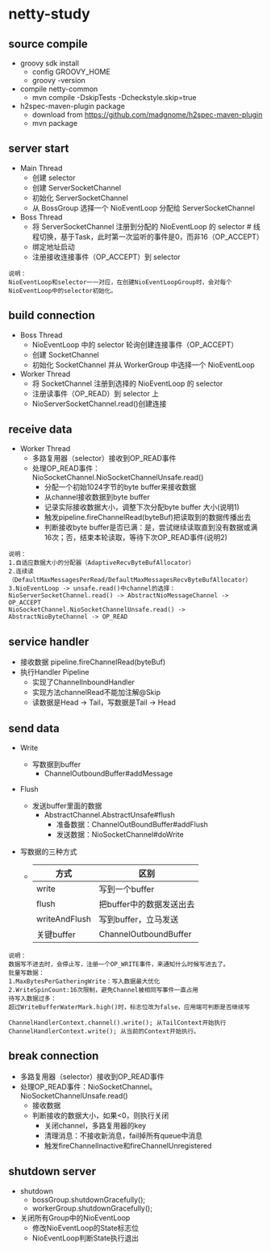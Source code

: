 # netty-study
## source compile
 - groovy sdk install
   - config GROOVY_HOME
   - groovy -version
 - compile netty-common
   - mvn compile -DskipTests -Dcheckstyle.skip=true
 - h2spec-maven-plugin package
   - download from https://github.com/madgnome/h2spec-maven-plugin
   - mvn package
   
   
   
## server start
 - Main Thread
   - 创建 selector
   - 创建 ServerSocketChannel
   - 初始化 ServerSocketChannel
   - 从 BossGroup 选择一个 NioEventLoop 分配给 ServerSocketChannel
 - Boss Thread
   - 将 ServerSocketChannel 注册到分配的 NioEventLoop 的 selector # 线程切换，基于Task，此时第一次监听的事件是0，而非16（OP_ACCEPT）
   - 绑定地址启动
   - 注册接收连接事件（OP_ACCEPT）到 selector
   
```
说明：
NioEventLoop和selector一一对应，在创建NioEventLoopGroup时，会对每个NioEventLoop中的selector初始化。
```
## build connection
 - Boss Thread
   - NioEventLoop 中的 selector 轮询创建连接事件（OP_ACCEPT）
   - 创建 SocketChannel
   - 初始化 SocketChannel 并从 WorkerGroup 中选择一个 NioEventLoop
 - Worker Thread
   - 将 SocketChannel 注册到选择的 NioEventLoop 的 selector
   - 注册读事件（OP_READ）到 selector 上
   - NioServerSocketChannel.read()创建连接

## receive data
 - Worker Thread
   - 多路复用器（selector）接收到OP_READ事件
   - 处理OP_READ事件：NioSocketChannel.NioSocketChannelUnsafe.read()
     - 分配一个初始1024字节的byte buffer来接收数据
     - 从channel接收数据到byte buffer
     - 记录实际接收数据大小，调整下次分配byte buffer 大小(说明1)
     - 触发pipeline.fireChannelRead(byteBuf)把读取到的数据传播出去
     - 判断接收byte buffer是否已满：是，尝试继续读取直到没有数据或满16次；否，结束本轮读取，等待下次OP_READ事件(说明2)
```
说明：
1.自适应数据大小的分配器（AdaptiveRecvByteBufAllocator）
2.连续读（DefaultMaxMessagesPerRead/DefaultMaxMessagesRecvByteBufAllocator）
3.NioEventLoop -> unsafe.read()中channel的选择：
NioServerSocketChannel.read() -> AbstractNioMessageChannel -> OP_ACCEPT
NioSocketChannel.NioSocketChannelUnsafe.read() -> AbstractNioByteChannel -> OP_READ
```
## service handler
 - 接收数据 pipeline.fireChannelRead(byteBuf)
 - 执行Handler Pipeline
   - 实现了ChannelInboundHandler
   - 实现方法channelRead不能加注解@Skip
   - 读数据是Head -> Tail，写数据是Tail -> Head

## send data
 - Write
   - 写数据到buffer
     - ChannelOutboundBuffer#addMessage
 - Flush
   - 发送buffer里面的数据
     - AbstractChannel.AbstractUnsafe#flush
       - 准备数据：ChannelOutBoundBuffer#addFlush
       - 发送数据：NioSocketChannel#doWrite
 
 - 写数据的三种方式
   - |方式|区别|
     |---|---|
     |write|写到一个buffer|
     |flush|把buffer中的数据发送出去|
     |writeAndFlush|写到buffer，立马发送|
     |关键buffer|ChannelOutboundBuffer|
```
说明：
数据写不进去时，会停止写，注册一个OP_WRITE事件，来通知什么时候写进去了。
批量写数据：
1.MaxBytesPerGatheringWrite：写入数据最大优化
2.WriteSpinCount:16次限制，避免Channel被相同写事件一直占用
待写入数据过多：
超过WriteBufferWaterMark.high()时，标志位改为false，应用端可判断是否继续写

ChannelHandlerContext.channel().write(); 从TailContext开始执行
ChannelHandlerContext.write(); 从当前的Context开始执行。
```
## break connection
 - 多路复用器（selector）接收到OP_READ事件
 - 处理OP_READ事件：NioSocketChannel。NioSocketChannelUnsafe.read()
   - 接收数据
   - 判断接收的数据大小，如果<0，则执行关闭
     - 关闭channel，多路复用器的key
     - 清理消息：不接收新消息，fail掉所有queue中消息
     - 触发fireChannelInactive和fireChannelUnregistered

## shutdown server
 - shutdown
   - bossGroup.shutdownGracefully();
   - workerGroup.shutdownGracefully();
 - 关闭所有Group中的NioEventLoop
   - 修改NioEventLoop的State标志位
   - NioEventLoop判断State执行退出















